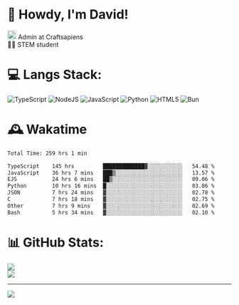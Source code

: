 # 👋 Howdy, I'm David!
<img src="https://cdn.discordapp.com/role-icons/959259258829021255/243d02ee3fbd0821de14bf13a0cde87b.webp?size=2048" height=20> Admin at Craftsapiens<br>👨‍🔬 STEM student

# 💻 Langs Stack:
![TypeScript](https://img.shields.io/badge/typescript-%23007ACC.svg?style=for-the-badge&logo=typescript&logoColor=white) ![NodeJS](https://img.shields.io/badge/node.js-6DA55F?style=for-the-badge&logo=node.js&logoColor=white) ![JavaScript](https://img.shields.io/badge/javascript-%23323330.svg?style=for-the-badge&logo=javascript&logoColor=%23F7DF1E) ![Python](https://img.shields.io/badge/python-3670A0?style=for-the-badge&logo=python&logoColor=ffdd54)  ![HTML5](https://img.shields.io/badge/html5-%23E34F26.svg?style=for-the-badge&logo=html5&logoColor=white) ![Bun](https://img.shields.io/badge/Bun-%23000000.svg?style=for-the-badge&logo=bun&logoColor=white) 

# 🕰️ Wakatime 
<!--START_SECTION:waka-->

```txt
Total Time: 259 hrs 1 min

TypeScript    145 hrs         █████████████▓░░░░░░░░░░░   54.48 %
JavaScript    36 hrs 7 mins   ███▒░░░░░░░░░░░░░░░░░░░░░   13.57 %
EJS           24 hrs 6 mins   ██▒░░░░░░░░░░░░░░░░░░░░░░   09.06 %
Python        10 hrs 16 mins  █░░░░░░░░░░░░░░░░░░░░░░░░   03.86 %
JSON          7 hrs 24 mins   ▓░░░░░░░░░░░░░░░░░░░░░░░░   02.78 %
C             7 hrs 18 mins   ▓░░░░░░░░░░░░░░░░░░░░░░░░   02.75 %
Other         7 hrs 9 mins    ▓░░░░░░░░░░░░░░░░░░░░░░░░   02.69 %
Bash          5 hrs 34 mins   ▓░░░░░░░░░░░░░░░░░░░░░░░░   02.10 %
```

<!--END_SECTION:waka-->

# 📊 GitHub Stats:

![](https://github-readme-stats.vercel.app/api?username=davidcanas&theme=dark&hide_border=false&count_private=true)<br/>
![](https://github-readme-stats.vercel.app/api/top-langs/?username=davidcanas&theme=dark&hide_border=false&include_all_commits=true&count_private=true&layout=compact)

---
[![](https://visitcount.itsvg.in/api?id=davidcanas&icon=0&color=0)](https://visitcount.itsvg.in)


